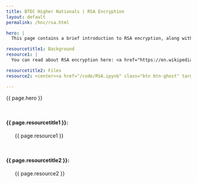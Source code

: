 ```yaml
---
title: BTEC Higher Nationals | RSA Encryption
layout: default
permalink: /hnc/rsa.html

hero: |
  This page contains a brief introduction to RSA encryption, along with a python file to download and run in CoCalc. See instructions for running CoCalc <a href="/hnc/cocalc.html">here</a>.

resourcetitle1: Background
resource1: |
  You can read about RSA encryption here: <a href="https://en.wikipedia.org/wiki/RSA_(cryptosystem)" target="_blank">Wikipedia - RSA Encryption</a>

resourcetitle2: Files
resource2: <center><a href="/code/RSA.ipynb" class="btn btn-ghost" target="_blank">RSA Encryption Notebook</a></center>

---
```


<p>{{ page.hero }}</p>
<br/>

<h4>{{ page.resourcetitle1 }}:</h4>
<ul>
  {{ page.resource1 }}
</ul>
<br/>

<h4>{{ page.resourcetitle2 }}:</h4>
<ul>
  {{ page.resource2 }}
</ul>
<br/>
